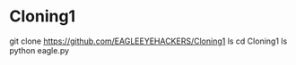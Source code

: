 # Cloning1
git clone https://github.com/EAGLEEYEHACKERS/Cloning1
 ls
cd Cloning1
ls
python eagle.py
